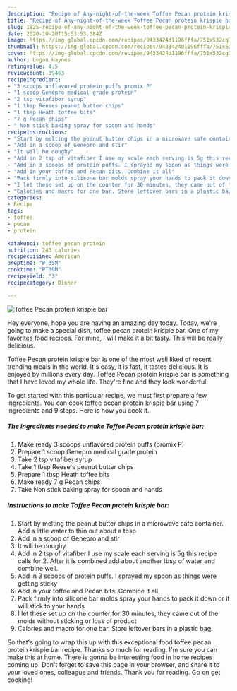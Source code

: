 ```yaml
---
description: "Recipe of Any-night-of-the-week Toffee Pecan protein krispie bar"
title: "Recipe of Any-night-of-the-week Toffee Pecan protein krispie bar"
slug: 1825-recipe-of-any-night-of-the-week-toffee-pecan-protein-krispie-bar
date: 2020-10-20T15:53:53.384Z
image: https://img-global.cpcdn.com/recipes/9433424d1196fffa/751x532cq70/toffee-pecan-protein-krispie-bar-recipe-main-photo.jpg
thumbnail: https://img-global.cpcdn.com/recipes/9433424d1196fffa/751x532cq70/toffee-pecan-protein-krispie-bar-recipe-main-photo.jpg
cover: https://img-global.cpcdn.com/recipes/9433424d1196fffa/751x532cq70/toffee-pecan-protein-krispie-bar-recipe-main-photo.jpg
author: Logan Haynes
ratingvalue: 4.5
reviewcount: 39463
recipeingredient:
- "3 scoops unflavored protein puffs promix P"
- "1 scoop Genepro medical grade protein"
- "2 tsp vitafiber syrup"
- "1 tbsp Reeses peanut butter chips"
- "1 tbsp Heath toffee bits"
- "7 g Pecan chips"
- " Non stick baking spray for spoon and hands"
recipeinstructions:
- "Start by melting the peanut butter chips in a microwave safe container. Add a little water to thin out about a tbsp"
- "Add in a scoop of Genepro and stir"
- "It will be doughy"
- "Add in 2 tsp of vitafiber I use my scale each serving is 5g this recipe calls for 2. After it is combined add about another tbsp of water and combine well."
- "Add in 3 scoops of protein puffs. I sprayed my spoon as things were getting sticky"
- "Add in your toffee and Pecan bits. Combine it all"
- "Pack firmly into silicone bar molds spray your hands to pack it down or it will stick to your hands"
- "I let these set up on the counter for 30 minutes, they came out of the molds without sticking or loss of product"
- "Calories and macro for one bar. Store leftover bars in a plastic bag."
categories:
- Recipe
tags:
- toffee
- pecan
- protein

katakunci: toffee pecan protein 
nutrition: 243 calories
recipecuisine: American
preptime: "PT35M"
cooktime: "PT39M"
recipeyield: "3"
recipecategory: Dinner

---
```



![Toffee Pecan protein krispie bar](https://img-global.cpcdn.com/recipes/9433424d1196fffa/751x532cq70/toffee-pecan-protein-krispie-bar-recipe-main-photo.jpg)

Hey everyone, hope you are having an amazing day today. Today, we're going to make a special dish, toffee pecan protein krispie bar. One of my favorites food recipes. For mine, I will make it a bit tasty. This will be really delicious.

Toffee Pecan protein krispie bar is one of the most well liked of recent trending meals in the world. It's easy, it is fast, it tastes delicious. It is enjoyed by millions every day. Toffee Pecan protein krispie bar is something that I have loved my whole life. They're fine and they look wonderful.




To get started with this particular recipe, we must first prepare a few ingredients. You can cook toffee pecan protein krispie bar using 7 ingredients and 9 steps. Here is how you cook it.

<!--inarticleads1-->

##### The ingredients needed to make Toffee Pecan protein krispie bar:

1. Make ready 3 scoops unflavored protein puffs (promix P)
1. Prepare 1 scoop Genepro medical grade protein
1. Take 2 tsp vitafiber syrup
1. Take 1 tbsp Reese&#39;s peanut butter chips
1. Prepare 1 tbsp Heath toffee bits
1. Make ready 7 g Pecan chips
1. Take  Non stick baking spray for spoon and hands




<!--inarticleads2-->

##### Instructions to make Toffee Pecan protein krispie bar:

1. Start by melting the peanut butter chips in a microwave safe container. Add a little water to thin out about a tbsp
1. Add in a scoop of Genepro and stir
1. It will be doughy
1. Add in 2 tsp of vitafiber I use my scale each serving is 5g this recipe calls for 2. After it is combined add about another tbsp of water and combine well.
1. Add in 3 scoops of protein puffs. I sprayed my spoon as things were getting sticky
1. Add in your toffee and Pecan bits. Combine it all
1. Pack firmly into silicone bar molds spray your hands to pack it down or it will stick to your hands
1. I let these set up on the counter for 30 minutes, they came out of the molds without sticking or loss of product
1. Calories and macro for one bar. Store leftover bars in a plastic bag.




So that's going to wrap this up with this exceptional food toffee pecan protein krispie bar recipe. Thanks so much for reading. I'm sure you can make this at home. There is gonna be interesting food in home recipes coming up. Don't forget to save this page in your browser, and share it to your loved ones, colleague and friends. Thank you for reading. Go on get cooking!
